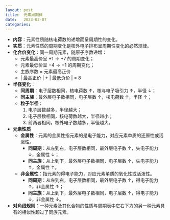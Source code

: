```yaml
---
layout: post
title:  元素周期律
date:   2023-02-07
categories: 
---
```


*   **内容**：元素性质随核电荷数的递增而呈周期性的变化。
*   **实质**：元素性质的周期变化是核外电子排布呈周期性变化的必然规律。
*   **化合价变化**：同一周期元素，随原子序数递增：
    *   元素最高价呈 $+1 \rightarrow +7$ 的周期变化；
    *   元素最低价呈 $-4 \rightarrow -1$ 的周期变化；
    *   主族序数 $=$ 元素最高正价
    *   $\lvert$ 最高正价 $\rvert$ $+$ $\lvert$ 最低负价 $\rvert$ $=$ $8$
*   **半径变化**：
    *   **同周期**：电子层数相同，核电荷数 $\uparrow$，核与电子吸引力 $\uparrow$，半径 $\downarrow$；
    *   **同主族**：最外层电子数相同，电子层数 $\uparrow$，核电荷数 $\uparrow$，半径 $\uparrow$；
    *   **粒子半径**：
        1.  电子层数越多，半径越大；
        2.  电子层数相同，核电荷数越大，半径越小；
        3.  前两者相同，核外电子数越多，半径越大。
*   **元素性质**
    *   **金属性**：元素的金属性指元素的是电子能力，对应元素单质的还原性或活泼性。
        *   **同周期**：从左到右，电子层数相同，最外层电子数 $\uparrow$，失电子能力 $\downarrow$，金属性 $\downarrow$；
        *   **同主族**：从上到下，最外层电子数相同，电子层数 $\uparrow$，失电子能力 $\uparrow$，金属性 $\uparrow$。
    *   **非金属性**：指元素的得电子能力，对应元素单质的氧化性或活泼性。
        *   **同周期**：从左到右，电子层数相同，最外层电子数 $\uparrow$，得电子能力 $\uparrow$，非金属性 $\uparrow$；
        *   **同主族**：从上到下，最外层电子数相同，电子层数 $\uparrow$，得电子能力 $\downarrow$，非金属性 $\downarrow$。
*   **对角线规则**：一种元素及其化合物的性质与周期表中它右下方的另一种元素具有的相似性超过了同族元素。